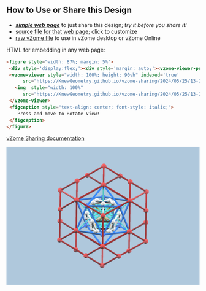 
## How to Use or Share this Design

 - [***simple web page***](<https://KnewGeometry.github.io/vzome-sharing/2024/05/25/13-28-21-Beginner_Kit/>) to just share this design; *try it before you share it!*
 - [source file for that web page](<https://github.com/KnewGeometry/vzome-sharing/edit/main/2024/05/25/13-28-21-Beginner_Kit/index.md>); click to customize
 - [raw vZome file](<https://raw.githubusercontent.com/KnewGeometry/vzome-sharing/main/2024/05/25/13-28-21-Beginner_Kit/Beginner_Kit.vZome>) to use in vZome desktop or vZome Online
 
 HTML for embedding in any web page:
 ```html
<figure style="width: 87%; margin: 5%">
  <div style='display:flex;'><div style='margin: auto;'><vzome-viewer-previous load-camera='true' label='Prior View'></vzome-viewer-previous><vzome-viewer-next load-camera='true' label='Next View'></vzome-viewer-next></div></div>
  <vzome-viewer style="width: 100%; height: 90vh" indexed='true'
       src="https://KnewGeometry.github.io/vzome-sharing/2024/05/25/13-28-21-Beginner_Kit/Beginner_Kit.vZome" >
    <img  style="width: 100%"
       src="https://KnewGeometry.github.io/vzome-sharing/2024/05/25/13-28-21-Beginner_Kit/Beginner_Kit.png" >
  </vzome-viewer>
  <figcaption style="text-align: center; font-style: italic;">
     Press and move to Rotate View!
  </figcaption>
</figure>

 ```

[vZome Sharing documentation](https://vzome.github.io/vzome/sharing.html#how-it-works)

![Image](<Beginner_Kit.png>)

